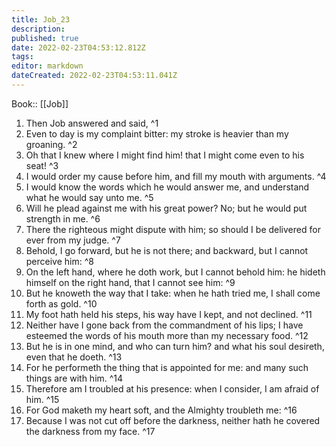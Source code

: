 ```yaml
---
title: Job_23
description: 
published: true
date: 2022-02-23T04:53:12.812Z
tags: 
editor: markdown
dateCreated: 2022-02-23T04:53:11.041Z
---
```


 Book:: [[Job]]
 1. Then Job answered and said, ^1
 2. Even to day is my complaint bitter: my stroke is heavier than my groaning. ^2
 3. Oh that I knew where I might find him! that I might come even to his seat! ^3
 4. I would order my cause before him, and fill my mouth with arguments. ^4
 5. I would know the words which he would answer me, and understand what he would say unto me. ^5
 6. Will he plead against me with his great power? No; but he would put strength in me. ^6
 7. There the righteous might dispute with him; so should I be delivered for ever from my judge. ^7
 8. Behold, I go forward, but he is not there; and backward, but I cannot perceive him: ^8
 9. On the left hand, where he doth work, but I cannot behold him: he hideth himself on the right hand, that I cannot see him: ^9
 10. But he knoweth the way that I take: when he hath tried me, I shall come forth as gold. ^10
 11. My foot hath held his steps, his way have I kept, and not declined. ^11
 12. Neither have I gone back from the commandment of his lips; I have esteemed the words of his mouth more than my necessary food. ^12
 13. But he is in one mind, and who can turn him? and what his soul desireth, even that he doeth. ^13
 14. For he performeth the thing that is appointed for me: and many such things are with him. ^14
 15. Therefore am I troubled at his presence: when I consider, I am afraid of him. ^15
 16. For God maketh my heart soft, and the Almighty troubleth me: ^16
 17. Because I was not cut off before the darkness, neither hath he covered the darkness from my face. ^17
